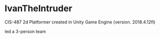 # IvanTheIntruder
CIS-487  2d Platformer created in Unity Game Engine (version. 2018.4.12fl)

led a 3-person team
